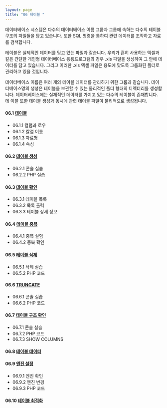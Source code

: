 ```yaml
---
layout: page
title: "06 테이블 "
--- 
```

데이터베이스 시스템은 다수의 데이터베이스 이름 그룹과 그룹에 속하는 다수의 테이블 구조의 파일들을 담고 있습니다. 또한 SQL 명령을 통하여 관련 데이터를 조작하고 자료 를 검색합니다.  

테이블은 실제적인 데이터를 담고 있는 파일과 같습니다. 우리가 흔히 사용하는 엑셀과 같은 간단한 개인형 데이터베이스 응용프로그램의 경우 .xls 파일을 생성하여 그 안에 데 이터를 담고 있습니다. 그리고 이러한 .xls 엑셀 파일은 용도에 맞도록 그룹화된 폴더로 관리하고 있을 것입니다.  

데이터베이스 이름은 여러 개의 테이블 데이터를 관리하기 위한 그룹과 같습니다. 데이 터베이스명의 생성은 테이블을 보관할 수 있는 물리적인 폴더 형태의 디렉터리를 생성합 니다. 데이터베이스에는 실제적인 데이터를 가지고 있는 다수의 테이블이 존재합니다. 테 이블 또한 테이블 생성과 동시에 관련 테이블 파일이 물리적으로 생성됩니다. 

#### 06.1 [테이블](06.1)
* 06.1.1 컬럼과 로우
* 06.1.2 칼럼 이름 
* 06.1.3 자료형
* 06.1.4 속성

#### 06.2 [테이블 생성](06.2)
* 06.2.1 콘솔 실습
* 06.2.2 PHP 실습

#### 06.3 [테이블 확인](06.3)
* 06.3.1 테이블 목록
* 06.3.2 목록 출력
* 06.3.3 테이블 상세 정보

#### 06.4 [테이블 중복](06.4)
* 06.4.1 중복 실험
* 06.4.2 중복 확인

#### 06.5 [테이블 삭제](06.5)
* 06.5.1 삭제 실습
* 06.5.2 PHP 코드

#### 06.6 [TRUNCATE](06.6) 
* 06.6.1 콘솔 실습
* 06.6.2 PHP 코드

#### 06.7 [테이블 구조 확인](06.7) 
* 06.7.1 콘솔 실습 
* 06.7.2 PHP 코드
* 06.7.3 SHOW COLUMNS

#### 06.8 [테이블 데이터](06.8)

#### 06.9 [엔진 설정](06.9)
* 06.9.1 엔진 확인
* 06.9.2 엔진 변경
* 06.9.3 PHP 코드 

#### 06.10 [테이블 최적화](06.10)




